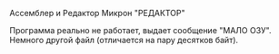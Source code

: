 Ассемблер и Редактор Микрон "РЕДАКТОР"

Программа реально не работает, выдает сообщение "МАЛО ОЗУ". Немного другой файл (отличается на пару десятков байт).

